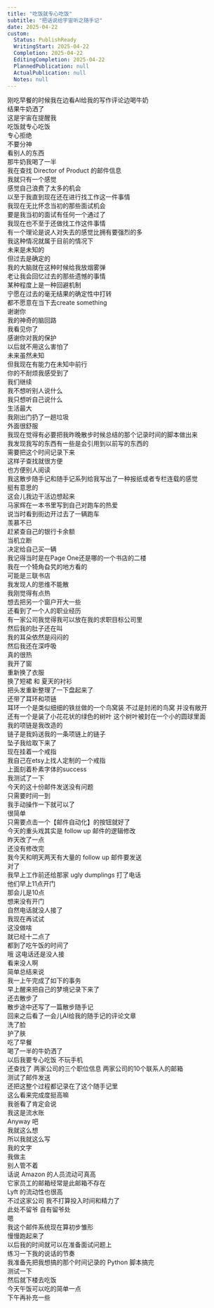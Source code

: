 ```yaml
---  
title: "吃饭就专心吃饭"  
subtitle: "把话说给宇宙听之随手记"  
date: 2025-04-22  
custom:  
  Status: PublishReady  
  WritingStart: 2025-04-22  
  Completion: 2025-04-22  
  EditingCompletion: 2025-04-22  
  PlannedPublication: null  
  ActualPublication: null  
  Notes: null  
---    
```

刚吃早餐的时候我在边看AI给我的写作评论边喝牛奶    
结果牛奶洒了    
这是宇宙在提醒我    
吃饭就专心吃饭    
专心拒绝    
不要分神    
看别人的东西    
那牛奶我喝了一半      
我在查找 Director of Product 的邮件信息    
我就只有一个感觉    
感觉自己浪费了太多的机会    
以至于我直到现在还在进行找工作这一件事情    
我现在无比怀念当初的那些面试机会    
要是我当初的面试有任何一个通过了    
我现在也不至于还做找工作这件事情      
有一个理论是说人对失去的感觉比拥有要强烈的多    
我这种情况就属于目前的情况下    
未来是未知的    
但过去是确定的    
我的大脑就在这种时候给我放烟雾弹    
老让我会回忆过去的那些遗憾的事情    
某种程度上是一种回避机制    
宁愿在过去的毫无结果的确定性中打转    
都不愿意在当下去create something      
谢谢你    
我的神奇的脑回路    
我看见你了    
感谢你对我的保护    
以后就不用这么害怕了    
未来虽然未知    
但我现在有能力在未知中前行    
你的不耐烦我感受到了    
我们继续      
我不想听别人说什么    
我只想听自己说什么    
生活最大      
我刚出门扔了一趟垃圾    
外面很舒服      
我现在觉得有必要把我昨晚散步时候总结的那个记录时间的脚本做出来    
我发现我写的东西有一些是会引用到以前写的东西的    
需要把这个时间记录下来    
这样子查找就很方便    
也方便别人阅读    
我这散步随手记和随手记系列给我写出了一种报纸或者专栏连载的感觉    
挺有意思的      
这会儿我边干活边想起来    
马家辉在一本书里写到自己对跑车的热爱    
说当时看到街边开过去了一辆跑车    
羡慕不已    
赶紧查自己的银行卡余额    
当机立断    
决定给自己买一辆    
我记得当时是在Page One还是哪的一个书店的二楼    
我在一个犄角旮旯的地方看的    
可能是三联书店      
我发现人的思维不能散    
我刚觉得有点热    
想去把另一个窗户开大一些    
还看到了一个人的职业经历    
有一家公司我觉得我可以放在我的求职目标公司里    
然后我的肚子还在叫    
我的耳朵依然是闷闷的    
然后我还在深呼吸      
真的很热    
我开了窗    
重新换了衣服    
换了短裙 和 夏天的衬衫    
把头发重新整理了一下盘起来了    
还带了耳环和项链    
耳环一个是类似细细的铁丝做的一个鸟窝装 不过是封闭的鸟窝 并没有敞开    
还有一个是装了小花花状的绿色的树叶 这个树叶被封在一个小的圆球里面    
我的项链是我改造的    
链子是我妈送我的一条项链上的链子    
坠子我给取下来了    
现在挂着一个戒指    
我自己在etsy上找人定制的一个戒指    
上面刻着朴素字体的success      
我测试了一下    
今天的这十份邮件发送没有问题    
只需要时间一到    
我手动操作一下就可以了    
很简单    
只需要点击一个【邮件自动化】的按钮就好了    
今天的重头戏其实是 follow up 邮件的逻辑修改    
昨天改了一点    
还没有修改完    
我今天和明天两天有大量的 follow up 邮件要发送      
对了    
我早上工作前还给那家 ugly dumplings 打了电话    
他们早上11点开门    
那会儿是10点    
想来没有开门    
自然电话就没人接了    
我现在再试试      
这没做啥    
就已经十二点了    
都到了吃午饭的时间了    
哦 这电话还是没人接    
看来没人啊      
简单总结来说    
我一上午完成了如下的事务    
早上醒来把自己的梦境记录下来了    
还去散步了    
散步途中还写了一篇散步随手记    
回来之后看了一会儿AI给我的随手记的评论文章    
洗了脸    
护了肤    
吃了早餐    
喝了一半的牛奶洒了    
以后我要专心吃饭 不玩手机    
还查找了 两家公司的三个职位信息 两家公司的10个联系人的邮箱    
测试了邮件发送    
还把这整个过程都记录在了这个随手记里    
这么看来完成度挺高嘛      
我爸看了肯定会说    
我这是流水账    
Anyway 吧    
我就这么想    
所以我就这么写    
我的文字    
我做主    
别人管不着      
话说 Amazon 的人员流动可真高    
它家员工的邮箱经常是此邮箱不存在    
Lyft 的流动性也很高    
不过这家公司 我不打算投入时间和精力了    
此处不留爷 自有留爷处      
嗯    
我这个邮件系统现在算初步雏形    
慢慢跑起来了    
以后我的时间就可以在准备面试问题上    
练习一下我的说话的节奏      
我准备先把我想搞的那个时间记录的 Python 脚本搞完    
测试一下    
然后就下楼去吃饭    
今天午饭可以吃的简单一点    
下午再补充一些      
  